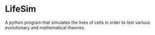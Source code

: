 # LifeSim
A python program that simulates the lives of cells in order to test various evolutionary and mathematical theories.
